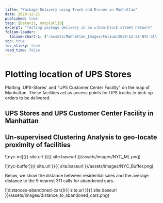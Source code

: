 ```yaml
---
title: "Package Delivery using Truck and Drones in Manhattan"
date: 2020-12-21
published: true
tags: [dataviz, matplotlib]
excerpt: "Testing package delivery in an urban-block street network"
folium-loader:
  folium-chart-1: ["/assets/Manhattan_Images/Folium/2020-12-21-NYC-allfacility.html", "400"] # second argument is the height  
toc: true
toc_sticky: true
read_time: false
---
```


# Plotting location of UPS Stores

Plotting 'UPS-Stores' and "UPS Customer Center Facility" on the map of Manhattan. These facilities act as access points for UPS trucks to pick-up orders to be delivered.

## UPS Stores and UPS Customer Center Facility in Manhattan

<div id="folium-chart-1"></div>

## Un-supervised Clustering Analysis to geo-locate proximity of facilities

![nyc-ml]({{ site.url }}{{ site.baseurl }}/assets/images/NYC_ML.png)

![nyc-buffer]({{ site.url }}{{ site.baseurl }}/assets/images/NYC_Buffer.png)



Below, we show the distance between residential sales and the average distance to the 5 nearest 311 calls for abandoned cars.



![distances-abandoned-cars]({{ site.url }}{{ site.baseurl }}/assets/images/distance_to_abandoned_cars.png)
